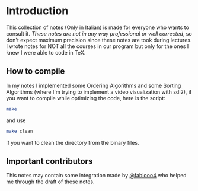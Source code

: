 # Introduction

This collection of notes (Only in Italian) is made for everyone who wants to consult it. *These notes are not in any way professional or
well corrected*, so don't expect maximum precision since these notes are took during lectures. I wrote notes for NOT all the courses in our program
but only for the ones I knew I were able to code in TeX.

## How to compile

In my notes I implemented some Ordering Algorithms and some Sorting Algorithms (where I'm trying to implement a video visualization with sdl2), if you want to compile while optimizing the code, here is the script:
```bash
make
```
and use
```bash
make clean
```
if you want to clean the directory from the binary files.

## Important contributors

This notes may contain some integration made by [@fabiooo4](https://github.com/fabiooo4/Uni) who helped me through the draft of these notes.
